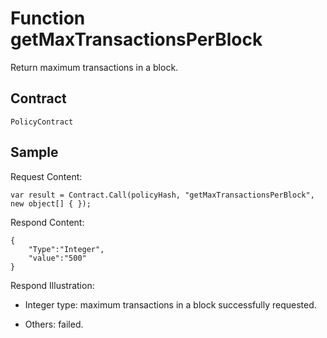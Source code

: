 # Function getMaxTransactionsPerBlock

Return maximum transactions in a block.

## Contract

	PolicyContract

## Sample

Request Content:

```
var result = Contract.Call(policyHash, "getMaxTransactionsPerBlock", new object[] { });
```

Respond Content:

```
{
	"Type":"Integer",
	"value":"500"
}
```

Respond Illustration:

- Integer type: maximum transactions in a block successfully requested.

- Others: failed.
